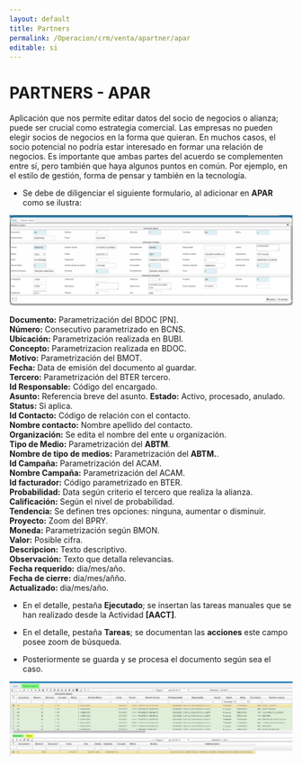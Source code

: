 ```yaml
---
layout: default
title: Partners
permalink: /Operacion/crm/venta/apartner/apar
editable: si
---
```


# PARTNERS - APAR


Aplicación que nos permite editar datos del socio de negocios o alianza; puede ser crucial como estrategia comercial. Las empresas no pueden elegir socios de negocios en la forma que quieran. En muchos casos, el socio potencial no podría estar interesado en formar una relación de negocios. Es importante que ambas partes del acuerdo se complementen entre sí, pero también que haya algunos puntos en común. Por ejemplo, en el estilo de gestión, forma de pensar y también en la tecnología.  
* Se debe de diligenciar el siguiente formulario, al adicionar en **APAR** como se ilustra:

![](apar1.png)

**Documento:**  Parametrización del BDOC [PN].  
**Número:**  Consecutivo parametrizado en BCNS.  
**Ubicación:**  Parametrización realizada en BUBI.  
**Concepto:**  Parametrizacion realizada en BDOC.  
**Motivo:**  Parametrización del BMOT.   
**Fecha:**  Data de emisión del documento al guardar.  
**Tercero:** Parametrización del BTER tercero.  
**Id Responsable:** Código del encargado.  
**Asunto:** Referencia breve del asunto.
**Estado:** Activo, procesado, anulado.  
**Status:** Si aplica.  
**Id Contacto:** Código de relación con el contacto.  
**Nombre contacto:** Nombre apellido del contacto.  
**Organización:** Se edita el nombre del ente u organización.  
**Tipo de Medio:** Parametrización del **ABTM**.  
**Nombre de tipo de medios:**  Parametrización del **ABTM.**.  
**Id Campaña:** Parametrización del ACAM.  
**Nombre Campaña:** Parametrización del ACAM.  
**Id facturador:** Código parametrizado en BTER.  
**Probabilidad:** Data según criterio el tercero que realiza la alianza.  
**Calificación:** Según el nivel de probabilidad.  
**Tendencia:** Se definen tres opciones: ninguna, aumentar o disminuir.  
**Proyecto:** Zoom del BPRY.  
**Moneda:** Parametrización según BMON.  
**Valor:** Posible cifra.  
**Descripcion:** Texto descriptivo.  
**Observación:**   Texto que detalla relevancias.   
**Fecha requerido:**  dia/mes/año.  
**Fecha de cierre:**  dia/mes/añño.  
**Actualizado:**  dia/mes/año.  

* En el detalle, pestaña **Ejecutado**; se insertan las tareas manuales que se han realizado desde la Actividad **[AACT]**.  
* En el detalle, pestaña **Tareas**; se documentan las **acciones** este campo posee zoom de búsqueda.  

* Posteriormente se guarda y se procesa el documento según sea el caso.  

![](apar2.png)











